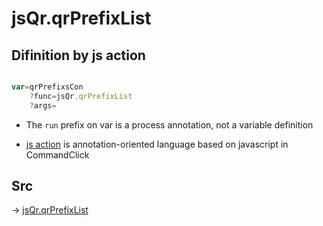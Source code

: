 # jsQr.qrPrefixList

## Difinition by js action

```js.js

var=qrPrefixsCon
	?func=jsQr.qrPrefixList
	?args=

```

- The `run` prefix on var is a process annotation, not a variable definition

- [js action](#) is annotation-oriented language based on javascript in CommandClick

## Src

-> [jsQr.qrPrefixList](https://github.com/puutaro/CommandClick/blob/master/app/src/main/java/com/puutaro/commandclick/fragment_lib/terminal_fragment/js_interface/qr/JsQr.kt#L52)



